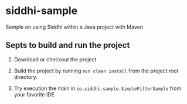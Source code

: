 # siddhi-sample
Sample on using Siddhi within a Java project with Maven

## Septs to build and run the project 

1. Download or checkout the project

2. Build the project by running `mvn clean install` from the project root directory.

3. Try execution the main in `io.siddhi.sample.SimpleFilterSample` from your favorite IDE


